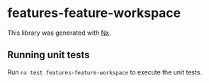 # features-feature-workspace

This library was generated with [Nx](https://nx.dev).

## Running unit tests

Run `nx test features-feature-workspace` to execute the unit tests.
